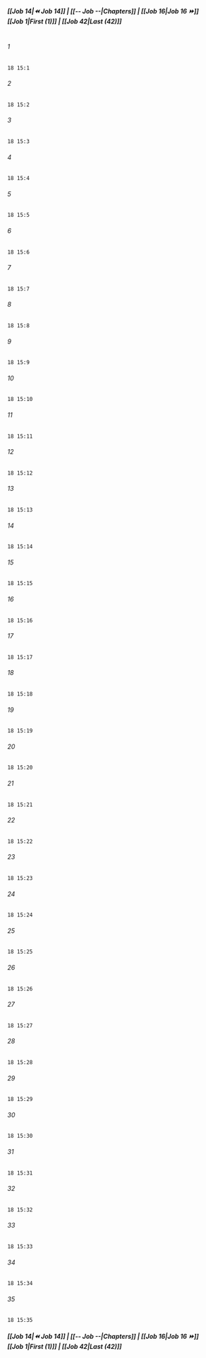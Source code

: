 
##### **[[Job 14|⏪ Job 14]] | [[-- Job --|Chapters]] | [[Job 16|Job 16 ⏩]]**<br>**[[Job 1|First (1)]] | [[Job 42|Last (42)]]**<br><br>

###### 1
``` verse
18 15:1
```
###### 2
``` verse
18 15:2
```
###### 3
``` verse
18 15:3
```
###### 4
``` verse
18 15:4
```
###### 5
``` verse
18 15:5
```
###### 6
``` verse
18 15:6
```
###### 7
``` verse
18 15:7
```
###### 8
``` verse
18 15:8
```
###### 9
``` verse
18 15:9
```
###### 10
``` verse
18 15:10
```
###### 11
``` verse
18 15:11
```
###### 12
``` verse
18 15:12
```
###### 13
``` verse
18 15:13
```
###### 14
``` verse
18 15:14
```
###### 15
``` verse
18 15:15
```
###### 16
``` verse
18 15:16
```
###### 17
``` verse
18 15:17
```
###### 18
``` verse
18 15:18
```
###### 19
``` verse
18 15:19
```
###### 20
``` verse
18 15:20
```
###### 21
``` verse
18 15:21
```
###### 22
``` verse
18 15:22
```
###### 23
``` verse
18 15:23
```
###### 24
``` verse
18 15:24
```
###### 25
``` verse
18 15:25
```
###### 26
``` verse
18 15:26
```
###### 27
``` verse
18 15:27
```
###### 28
``` verse
18 15:28
```
###### 29
``` verse
18 15:29
```
###### 30
``` verse
18 15:30
```
###### 31
``` verse
18 15:31
```
###### 32
``` verse
18 15:32
```
###### 33
``` verse
18 15:33
```
###### 34
``` verse
18 15:34
```
###### 35
``` verse
18 15:35
```

##### **[[Job 14|⏪ Job 14]] | [[-- Job --|Chapters]] | [[Job 16|Job 16 ⏩]]**<br>**[[Job 1|First (1)]] | [[Job 42|Last (42)]]**
